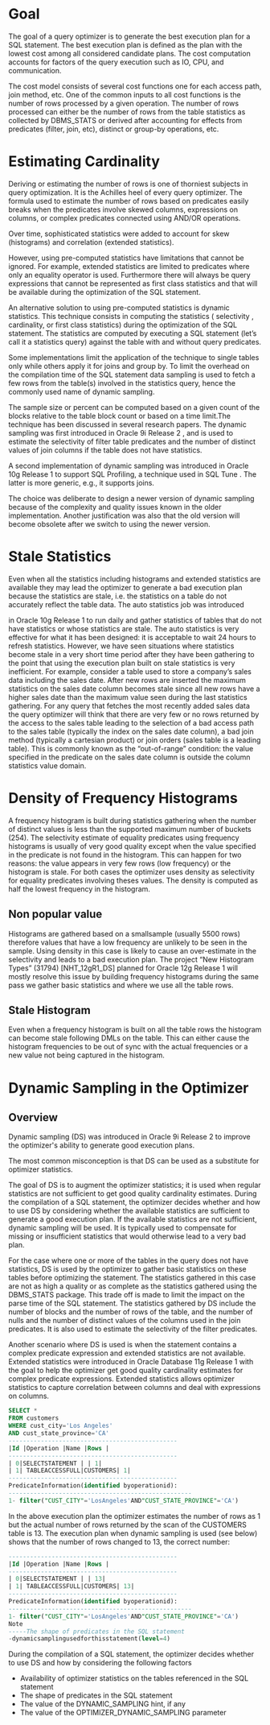 # Goal

The goal of a query optimizer is to generate the best execution plan for a SQL statement. The best execution plan is defined as the plan with the lowest cost among all considered candidate
plans. The cost computation accounts for factors of the query execution such as IO, CPU, and communication. 

The cost model consists of several cost functions one for each access path, join method, etc. 
One of the common inputs to all cost functions is the number of rows processed by a given operation. 
The number of rows processed can either be the number of rows from the table statistics as collected by DBMS_STATS or 
derived after accounting for effects from predicates (filter, join, etc), distinct or group-by operations, etc.

# Estimating Cardinality

Deriving or estimating the number of rows is one of thorniest subjects in query optimization. It is the Achilles heel of every query optimizer. The formula used to estimate the number of rows based on predicates easily breaks when the predicates involve skewed columns, expressions on columns, or complex predicates connected using AND/OR operations. 

Over time, sophisticated statistics were added to account for skew (histograms) and correlation (extended statistics). 

However, using pre-computed statistics have limitations that cannot be ignored. For example, extended statistics are limited to predicates where only an equality operator is used. Furthermore there will always be query expressions that cannot be represented
as first class statistics and that will be available during the optimization of the SQL statement.


An alternative solution to using pre-computed statistics is dynamic statistics. This technique consists in computing the statistics ( selectivity , cardinality, or first class statistics) during the optimization of the SQL statement. The statistics are computed by executing a SQL statement (let’s call it a statistics query) against the table with and without query predicates. 

Some implementations limit the application of the technique to single tables only while others apply it for joins and group by. To limit the overhead on the compilation time of the SQL statement data sampling is used to fetch a few rows from the table(s) involved in the statistics query, hence the commonly used name of dynamic sampling. 

The sample size or percent can be computed based on a given count of the blocks relative to the table block count or based on a time limit.The technique has been discussed in several research papers. The dynamic sampling was first introduced in Oracle 9i Release 2 , and is used to estimate the selectivity of filter table predicates and the number of distinct values of join columns if the table does not have statistics. 

A second implementation of dynamic sampling was introduced in Oracle 10g Release 1 to support SQL Profiling, a technique used in SQL Tune . The latter is more generic, e.g., it supports joins. 

The choice was deliberate to design a newer version of dynamic sampling because of the complexity and quality issues known in the older implementation. Another justification was also that the old version will become obsolete after we switch to using the newer version.


# Stale Statistics

Even when all the statistics including histograms and extended statistics are available they may lead the optimizer to generate a bad execution plan because the statistics are stale, i.e. the statistics on a table do not accurately reflect the table data. The auto statistics job was introduced

in Oracle 10g Release 1  to run daily and gather statistics of tables that do not have statistics or whose statistics are stale. The auto statistics is very effective for what it has been designed: it is acceptable to wait 24 hours to refresh statistics. However, we have seen situations where statistics become stale in a very short time period after they have been gathering to the point that using the execution plan built on stale statistics is very inefficient. For example, consider a table used to store a company’s sales data including the sales date. After new rows are inserted the maximum statistics on the sales date column becomes stale since all new rows have a higher sales date than the maximum value seen during the last statistics gathering. For any query that fetches the most recently added sales data the query optimizer will think that there are very few or no rows returned by the access to the sales table leading to the selection of a bad access path to the sales table (typically the index on the sales date column), a bad join method (typically a cartesian product) or join orders (sales table is a leading table). This is commonly known as the “out-of-range” condition: the value specified in the predicate on the sales date column is outside the column statistics value domain.


# Density of Frequency Histograms

A frequency histogram is built during statistics gathering when the number of distinct values is less than the supported maximum number of buckets (254). The selectivity estimate of equality predicates using frequency histograms is usually of very good quality except when the value specified in the predicate is not found in the histogram. This can happen for two reasons: the value appears in very few rows (low frequency) or the histogram is stale. For both cases the optimizer uses density as selectivity for equality predicates involving theses values. The density is computed as half the lowest frequency in the histogram.


## Non popular value

Histograms are gathered based on a smallsample (usually 5500 rows) therefore values that have a low frequency are unlikely to be seen in the sample. Using density in this case is likely to cause an over-estimate in the selectivity and leads to a bad execution plan. The project “New Histogram Types” (31794) [NHT_12gR1_DS] planned for Oracle 12g Release 1 will mostly resolve this issue by building frequency histograms during the same pass we gather basic statistics and where we use all the table rows.

## Stale Histogram

Even when a frequency histogram is built on all the table rows the histogram can become stale following DMLs on the table. This can either cause the histogram frequencies to be out of sync with the actual frequencies or a new value not being captured in the histogram.


# Dynamic Sampling in the Optimizer
## Overview

Dynamic sampling (DS) was introduced in Oracle 9i Release 2 to improve the optimizer's ability to generate good execution plans. 

The most common misconception is that DS can be used as a substitute for optimizer statistics. 

The goal of DS is to augment the optimizer statistics; it is used when regular statistics are not sufficient to get good quality cardinality estimates. During the compilation of a SQL statement, the optimizer decides whether and how to use DS by considering whether the available statistics are sufficient to generate a good execution plan. If the available statistics are not sufficient, dynamic sampling will be used. It is typically used to compensate for missing or insufficient statistics that would otherwise lead to a very bad plan.

For the case where one or more of the tables in the query does not have statistics, DS is used by the optimizer to gather basic statistics on these tables before optimizing the statement. The statistics gathered in this case are not as high a quality or as complete as the statistics gathered using the DBMS_STATS package. This trade off is made to limit the impact on the parse time of the SQL statement. The statistics gathered by DS include the number of blocks and the number of rows of the table, and the number of nulls and the number of distinct values of the columns used in the join predicates. It is also used to estimate the selectivity of the filter predicates.


Another scenario where DS is used is when the statement contains a complex predicate expression and extended statistics are not available. Extended statistics were introduced in Oracle Database 11g Release 1 with the goal to help the optimizer get good quality cardinality estimates for complex predicate expressions. Extended statistics allows optimizer statistics to capture correlation between columns and deal with expressions on columns. 

```sql
SELECT *
FROM customers
WHERE cust_city='Los Angeles'
AND cust_state_province='CA'
-----------------------------------------------
|Id |Operation |Name |Rows |
-----------------------------------------------
| 0|SELECTSTATEMENT | | 1|
| 1| TABLEACCESSFULL|CUSTOMERS| 1|
-----------------------------------------------
PredicateInformation(identified byoperationid):
---------------------------------------------------
1- filter("CUST_CITY"='LosAngeles'AND"CUST_STATE_PROVINCE"='CA')
```



In the above execution plan the optimizer estimates the number of rows as 1 but the actual number of rows returned by the scan of the CUSTOMERS table is 13. The execution plan when dynamic sampling is used (see below) shows that the number of rows changed to 13, the correct number:


```sql
-----------------------------------------------
|Id |Operation |Name |Rows |
-----------------------------------------------
| 0|SELECTSTATEMENT | | 13|
| 1| TABLEACCESSFULL|CUSTOMERS| 13|
-----------------------------------------------
PredicateInformation(identified byoperationid):
---------------------------------------------------
1- filter("CUST_CITY"='LosAngeles'AND"CUST_STATE_PROVINCE"='CA')
Note
-----The shape of predicates in the SQL statement
-dynamicsamplingusedforthisstatement(level=4)
```



During the compilation of a SQL statement, the optimizer decides whether to use DS and how by considering the following factors


* Availability of optimizer statistics on the tables referenced in the SQL statement
* The shape of predicates in the SQL statement
* The value of the DYNAMIC_SAMPLING hint, if any
* The value of the OPTIMIZER_DYNAMIC_SAMPLING parameter







